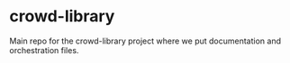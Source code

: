 # crowd-library
Main repo for the crowd-library project where we put documentation and orchestration files.
